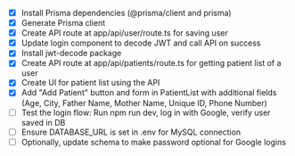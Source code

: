 - [x] Install Prisma dependencies (@prisma/client and prisma)
- [x] Generate Prisma client
- [x] Create API route at app/api/user/route.ts for saving user
- [x] Update login component to decode JWT and call API on success
- [x] Install jwt-decode package
- [x] Create API route at app/api/patients/route.ts for getting patient list of a user
- [x] Create UI for patient list using the API
- [x] Add "Add Patient" button and form in PatientList with additional fields (Age, City, Father Name, Mother Name, Unique ID, Phone Number)
- [ ] Test the login flow: Run npm run dev, log in with Google, verify user saved in DB
- [ ] Ensure DATABASE_URL is set in .env for MySQL connection
- [ ] Optionally, update schema to make password optional for Google logins
